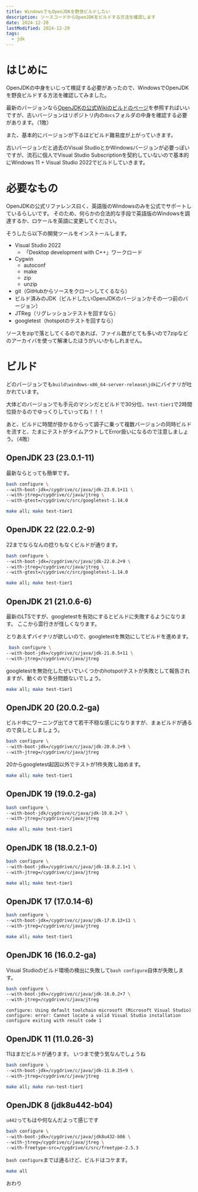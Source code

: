 ```yaml
---
title: WindowsでもOpenJDKを野良ビルドしたい
description: ソースコードからOpenJDKをビルドする方法を確認します
date: 2024-12-20
lastModified: 2024-12-29
tags:
  - jdk
---
```


# はじめに

OpenJDKの中身をいじって検証する必要があったので、WindowsでOpenJDKを野良ビルドする方法を確認してみました。

最新のバージョンなら[OpenJDKの公式Wikiのビルドのページ](https://openjdk.org/groups/build/doc/building.html)を参照すればいいですが、古いバージョンはリポジトリ内の`docs`フォルダの中身を確認する必要があります。（1敗）

また、基本的にバージョンが下るほどビルド難易度が上がっていきます。

古いバージョンだと過去のVisual StudioとかWindowsバージョンが必要っぽいですが、流石に個人でVisual Studio Subscriptionを契約していないので基本的にWindows 11 + Visual Studio 2022でビルドしていきます。

# 必要なもの

OpenJDKの公式リファレンス曰く、英語版のWindowsのみを公式でサポートしているらしいです。
そのため、何らかの合法的な手段で英語版のWindowsを調達するか、ロケールを英語に変更してください。

そうしたら以下の開発ツールをインストールします。

- Visual Studio 2022
  - 「Desktop development with C++」ワークロード
- Cygwin
  - autoconf
  - make
  - zip
  - unzip
- git（GitHubからソースをクローンしてくるなら）
- ビルド済みのJDK（ビルドしたいOpenJDKのバージョンかその一つ前のバージョン）
- JTReg（リグレッションテストを回すなら）
- googletest（hotspotのテストを回すなら）

ソースをzipで落としてくるのであれば、ファイル数がとても多いので7zipなどのアーカイバを使って解凍したほうがいいかもしれません。

# ビルド

どのバージョンでも`build\windows-x86_64-server-release\jdk`にバイナリが吐かれています。

大体どのバージョンでも手元のマシンだとビルドで30分位、`test-tier1`で2時間位掛かるのでゆっくりしていってね！！！

あと、ビルドに時間が掛かるからって調子に乗って複数バージョンの同時ビルドを流すと、たまにテストがタイムアウトしてError扱いになるので注意しましょう。（4敗）

## OpenJDK 23 (23.0.1-11)

最新ならとっても簡単です。

```sh
bash configure \
--with-boot-jdk=/cygdrive/c/java/jdk-23.0.1+11 \
--with-jtreg=/cygdrive/c/java/jtreg \
--with-gtest=/cygdrive/c/src/googletest-1.14.0
```

```sh
make all; make test-tier1
```

## OpenJDK 22 (22.0.2-9)

22までならなんの捻りもなくビルドが通ります。

```sh
bash configure \
--with-boot-jdk=/cygdrive/c/java/jdk-22.0.2+9 \
--with-jtreg=/cygdrive/c/java/jtreg \
--with-gtest=/cygdrive/c/src/googletest-1.14.0
```

```sh
make all; make test-tier1
```

## OpenJDK 21 (21.0.6-6)

最新のLTSですが、googletestを有効にするとビルドに失敗するようになります。
ここから雲行きが怪しくなります。

とりあえずバイナリが欲しいので、googletestを無効にしてビルドを進めます。

```sh
 bash configure \
--with-boot-jdk=/cygdrive/c/java/jdk-21.0.5+11 \
--with-jtreg=/cygdrive/c/java/jtreg
```

googletestを無効化したせいでいくつかのhotspotテストが失敗として報告されますが、動くので多分問題ないでしょう。

```sh
make all; make test-tier1
```

## OpenJDK 20 (20.0.2-ga)

ビルド中にワーニング出てきて若干不穏な感じになりますが、まぁビルドが通るので良しとしましょう。

```sh
bash configure \
--with-boot-jdk=/cygdrive/c/java/jdk-20.0.2+9 \
--with-jtreg=/cygdrive/c/java/jtreg
```

20からgoogletest起因以外でテストが1件失敗し始めます。

```sh
make all; make test-tier1
```

## OpenJDK 19 (19.0.2-ga)

```sh
bash configure \
--with-boot-jdk/cygdrive/c/java/jdk-19.0.2+7 \
--with-jtreg=/cygdrive/c/java/jtreg
```

```sh
make all; make test-tier1
```

## OpenJDK 18 (18.0.2.1-0)

```sh
bash configure \
--with-boot-jdk=/cygdrive/c/java/jdk-18.0.2.1+1 \
--with-jtreg=/cygdrive/c/java/jtreg
```

```sh
make all; make test-tier1
```

## OpenJDK 17 (17.0.14-6)

```sh
bash configure \
--with-boot-jdk=/cygdrive/c/java/jdk-17.0.13+11 \
--with-jtreg=/cygdrive/c/java/jtreg
```

```sh
make all; make test-tier1
```

## OpenJDK 16 (16.0.2-ga)

Visual Studioのビルド環境の検出に失敗して`bash configure`自体が失敗します。

```sh
bash configure \
--with-boot-jdk=/cygdrive/c/java/jdk-16.0.2+7 \
--with-jtreg=/cygdrive/c/java/jtreg
```

```text
configure: Using default toolchain microsoft (Microsoft Visual Studio)
configure: error: Cannot locate a valid Visual Studio installation
configure exiting with result code 1
```

## OpenJDK 11 (11.0.26-3)

11はまだビルドが通ります。
いつまで使う気なんでしょうね

```sh
bash configure \
--with-boot-jdk=/cygdrive/c/java/jdk-11.0.25+9 \
--with-jtreg=/cygdrive/c/java/jtreg
```

```sh
make all; make run-test-tier1
```

## OpenJDK 8 (jdk8u442-b04)

`u442`ってもはや何なんだよって感じです

```sh
bash configure \
--with-boot-jdk=/cygdrive/c/java/jdk8u432-b06 \
--with-jtreg=/cygdrive/c/java/jtreg \
--with-freetype-src=/cygdrive/c/src/freetype-2.5.3
```

`bash configure`までは通るけど、ビルドはコケます。

```sh
make all
```

おわり
